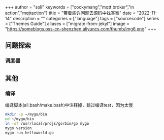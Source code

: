 +++
author = "soli"
keywords = ["cockymang","mqtt broker","in action","mqttaction"]
title = "带着些许问题去源码中找答案"
date = "2022-11-14"
description = ""
categories = ["language"]
tags = ["sourcecode"]
series = ["Themes Guide"]
aliases = ["migrate-from-jekyl"]
image = "https://someblogs.oss-cn-shenzhen.aliyuncs.com/thumb/img6.png"
+++
<!--more-->
## 问题探索
### 调度器
## 其他
### 编译
编译脚本(all.bash/make.bash)中注释掉，跳过编译test，因为太慢
```sh
mkdir -p ~/mygo/bin
cd ~/mygo/bin
ln -sf /usr/local/projs/go/bin/go mygo
mygo version
mygo run helloworld.go
```